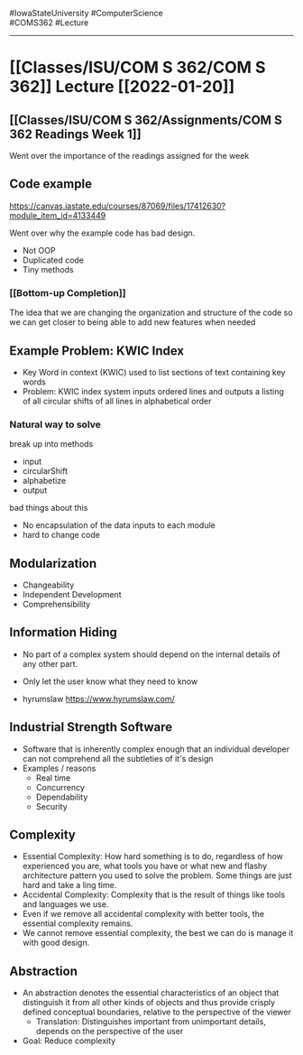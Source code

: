 #IowaStateUniversity
#ComputerScience  
#COMS362
#Lecture

---

# [[Classes/ISU/COM S 362/COM S 362]] Lecture [[2022-01-20]]

## [[Classes/ISU/COM S 362/Assignments/COM S 362 Readings Week 1]]

Went over the importance of the readings assigned for the week

## Code example 

https://canvas.iastate.edu/courses/87069/files/17412630?module_item_id=4133449

Went over why the example code has bad design. 
- Not OOP
- Duplicated code 
- Tiny methods 

### [[Bottom-up Completion]]

The idea that we are changing the organization and structure of the code so we can get closer to being able to add new features when needed  

## Example Problem: KWIC Index 

- Key Word in context (KWIC) used to list sections of text containing key words 
- Problem: KWIC index system inputs ordered lines and outputs a listing of all circular shifts of all lines in alphabetical order 

### Natural way to solve 

break up into methods 
- input 
- circularShift
- alphabetize 
- output 

bad things about this 
- No encapsulation of the data inputs to each module 
- hard to change code 

## Modularization 

- Changeability 
- Independent Development 
- Comprehensibility 

## Information Hiding 

- No part of a complex system should depend on the internal details of any other part. 
- Only let the user know what they need to know 

- hyrumslaw https://www.hyrumslaw.com/

## Industrial Strength Software 
- Software that is inherently complex enough that an individual developer can not comprehend all the subtleties of it's design
- Examples  / reasons
	- Real time 
	- Concurrency 
	- Dependability 
	- Security 

## Complexity 
- Essential Complexity: How hard something is to do, regardless of how experienced you are, what tools you have or what new and flashy architecture pattern you used to solve the problem. Some things are just hard and take a ling time. 
- Accidental Complexity: Complexity that is the result of things like tools and languages we use.
- Even if we remove all accidental complexity with better tools, the essential complexity remains.
- We cannot remove essential complexity, the best we can do is manage it with good design.

## Abstraction
- An abstraction denotes the essential characteristics of an object that distinguish it from all other kinds of objects and thus provide crisply defined conceptual boundaries, relative to the perspective of the viewer 
	- Translation: Distinguishes important from unimportant details, depends on the perspective of the user 
- Goal: Reduce complexity  